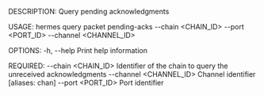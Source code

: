 DESCRIPTION:
Query pending acknowledgments

USAGE:
    hermes query packet pending-acks --chain <CHAIN_ID> --port <PORT_ID> --channel <CHANNEL_ID>

OPTIONS:
    -h, --help    Print help information

REQUIRED:
        --chain <CHAIN_ID>        Identifier of the chain to query the unreceived acknowledgments
        --channel <CHANNEL_ID>    Channel identifier [aliases: chan]
        --port <PORT_ID>          Port identifier
